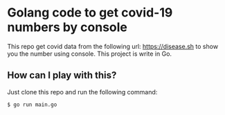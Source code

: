 # Golang code to get covid-19 numbers by console

This repo get covid data from the following url: https://disease.sh to show you the number using console. This project is write in Go.

## How can I play with this?

Just clone this repo and run the following command:

```
$ go run main.go
```
